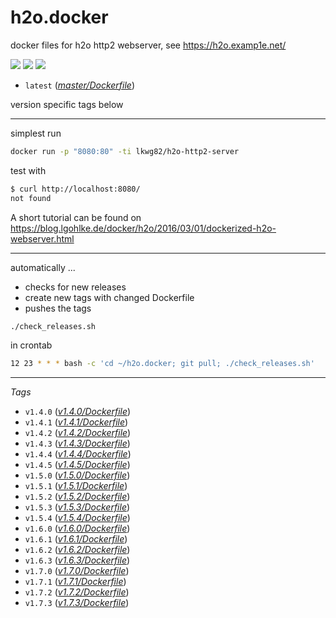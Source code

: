 # h2o.docker
docker files for h2o http2 webserver, see https://h2o.examp1e.net/

[![](https://badge.imagelayers.io/lkwg82/h2o-http2-server:latest.svg)](https://imagelayers.io/?images=lkwg82%2Fh2o-http2-server:latest)
[![](https://img.shields.io/docker/stars/lkwg82/h2o-http2-server.svg)](https://hub.docker.com/r/lkwg82/h2o-http2-server/)
[![](https://img.shields.io/docker/pulls/lkwg82/h2o-http2-server.svg)](https://hub.docker.com/r/lkwg82/h2o-http2-server/)

- ```latest``` (*[master/Dockerfile](https://github.com/lkwg82/h2o.docker/blob/master/Dockerfile)*)

version specific tags below

---

simplest run
```bash
docker run -p "8080:80" -ti lkwg82/h2o-http2-server
```
test with 
```bash
$ curl http://localhost:8080/
not found
```

A short tutorial can be found on https://blog.lgohlke.de/docker/h2o/2016/03/01/dockerized-h2o-webserver.html

---

automatically ...

 - checks for new releases 
 - create new tags with changed Dockerfile
 - pushes the tags
 
```bash
./check_releases.sh
```

in crontab
```bash
12 23 * * * bash -c 'cd ~/h2o.docker; git pull; ./check_releases.sh'
```

---

*Tags*

- ```v1.4.0``` (*[v1.4.0/Dockerfile](https://github.com/lkwg82/h2o.docker/blob/v1.4.0/Dockerfile)*)
- ```v1.4.1``` (*[v1.4.1/Dockerfile](https://github.com/lkwg82/h2o.docker/blob/v1.4.1/Dockerfile)*)
- ```v1.4.2``` (*[v1.4.2/Dockerfile](https://github.com/lkwg82/h2o.docker/blob/v1.4.2/Dockerfile)*)
- ```v1.4.3``` (*[v1.4.3/Dockerfile](https://github.com/lkwg82/h2o.docker/blob/v1.4.3/Dockerfile)*)
- ```v1.4.4``` (*[v1.4.4/Dockerfile](https://github.com/lkwg82/h2o.docker/blob/v1.4.4/Dockerfile)*)
- ```v1.4.5``` (*[v1.4.5/Dockerfile](https://github.com/lkwg82/h2o.docker/blob/v1.4.5/Dockerfile)*)
- ```v1.5.0``` (*[v1.5.0/Dockerfile](https://github.com/lkwg82/h2o.docker/blob/v1.5.0/Dockerfile)*)
- ```v1.5.1``` (*[v1.5.1/Dockerfile](https://github.com/lkwg82/h2o.docker/blob/v1.5.1/Dockerfile)*)
- ```v1.5.2``` (*[v1.5.2/Dockerfile](https://github.com/lkwg82/h2o.docker/blob/v1.5.2/Dockerfile)*)
- ```v1.5.3``` (*[v1.5.3/Dockerfile](https://github.com/lkwg82/h2o.docker/blob/v1.5.3/Dockerfile)*)
- ```v1.5.4``` (*[v1.5.4/Dockerfile](https://github.com/lkwg82/h2o.docker/blob/v1.5.4/Dockerfile)*)
- ```v1.6.0``` (*[v1.6.0/Dockerfile](https://github.com/lkwg82/h2o.docker/blob/v1.6.0/Dockerfile)*)
- ```v1.6.1``` (*[v1.6.1/Dockerfile](https://github.com/lkwg82/h2o.docker/blob/v1.6.1/Dockerfile)*)
- ```v1.6.2``` (*[v1.6.2/Dockerfile](https://github.com/lkwg82/h2o.docker/blob/v1.6.2/Dockerfile)*)
- ```v1.6.3``` (*[v1.6.3/Dockerfile](https://github.com/lkwg82/h2o.docker/blob/v1.6.3/Dockerfile)*)
- ```v1.7.0``` (*[v1.7.0/Dockerfile](https://github.com/lkwg82/h2o.docker/blob/v1.7.0/Dockerfile)*)
- ```v1.7.1``` (*[v1.7.1/Dockerfile](https://github.com/lkwg82/h2o.docker/blob/v1.7.1/Dockerfile)*)
- ```v1.7.2``` (*[v1.7.2/Dockerfile](https://github.com/lkwg82/h2o.docker/blob/v1.7.2/Dockerfile)*)
- ```v1.7.3``` (*[v1.7.3/Dockerfile](https://github.com/lkwg82/h2o.docker/blob/v1.7.3/Dockerfile)*)
